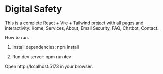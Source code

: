 # Digital Safety 

This is a complete React + Vite + Tailwind project with all pages and interactivity:
Home, Services, About, Email Security, FAQ, Chatbot, Contact.

How to run:

1. Install dependencies:
   npm install

2. Run dev server:
   npm run dev

Open http://localhost:5173 in your browser.
